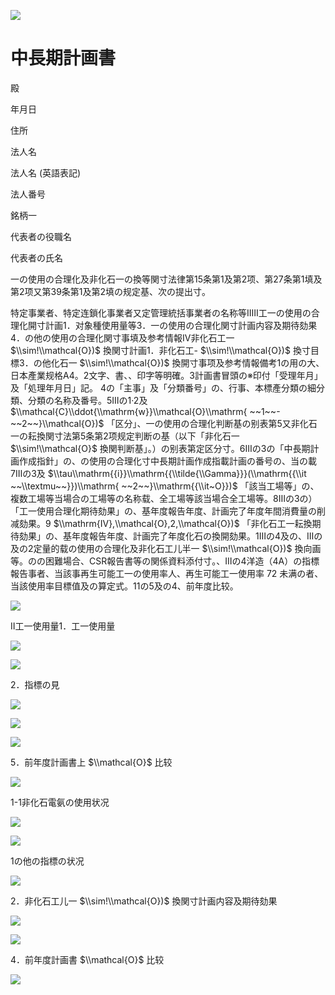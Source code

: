 ![](https://www.nta.go.jp/tmp/d79b9da4-b3fd-4561-867b-906d356a24d4/images/25797b0b814cc355b5517faa4e361b4d4882c9bd744f05f8aea7c57ed70a1ce3.jpg)

# 中長期計画書

殿

年月日

住所

法人名

法人名 (英語表記)

法人番号

銘柄一

代表者の役職名

代表者の氏名

一の使用の合理化及非化石一の換等関寸法律第15条第1及第2项、第27条第1填及第2项又第39条第1及第2填の规定基、次の提出寸。

特定事業者、特定连鎖化事業者又定管理統括事業者の名称等IⅢI工一の使用の合理化開寸計画1．对象種使用量等3．一の使用の合理化関寸計画内容及期待劾果4．の他の使用の合理化関寸事填及参考情報IV非化石工一 $\\sim!\\mathcal{O})$ 換関寸計画1．非化石工- $\\sim!\\mathcal{O})$ 換寸目標3．の他化石一 $\\sim!\\mathcal{O})$ 換開寸事项及参考情報備考1の用の大、日本產業规格A4。2文字、書、、印字等明確。3計画書冒頭の※印付「受理年月」及「処理年月日」記。 4の「主事」及「分類番号」の、行事、本標產分類の細分類、分類の名称及番号。5Ⅲの1·2及 $\\mathcal{C}\\ddot{\\mathrm{w}}\\mathcal{O}\\mathrm{ ~~1~~- ~~2~~}\\mathcal{O})$ 「区分」、一の使用の合理化判断基の别表第5又非化石一の耘換関寸法第5条第2项规定判断の基（以下「非化石一 $\\sim!\\mathcal{O}$ 換関判断基」。）の别表第定区分寸。6Ⅲの3の「中長期計画作成指針」の、の使用の合理化寸中長期計画作成指載計画の番号の、当の載7Ⅲの3及 $\\tau\\mathrm{{i}}\\mathrm{{\\tilde{\\Gamma}}}(\\mathrm{{\\it ~~\\textmu~~}})\\mathrm{ ~~2~~}\\mathrm{{\\it~O}})$ 「該当工場等」の、複数工場等当場合の工場等の名称载、全工場等該当場合全工場等。8Ⅲの3の）「工一使用合理化期待劾果」の、基年度報告年度、計画完了年度年間消費量の削减劾果。9 $\\mathrm{IV},\\mathcal{O},2,\\mathcal{O})$ 「非化石工一耘換期待劾果」の、基年度報告年度、計画完了年度化石の換開劾果。1Ⅲの4及の、Ⅲの及の2定量的载の使用の合理化及非化石工儿半一 $\\sim!\\mathcal{O})$ 換向画等。のの困難場合、CSR報告書等の関係資料添付寸。、Ⅲの4洋造（4A）の指標報告事者、当該事再生可能工一の使用率人、再生可能工一使用率 $72%$ 未满の者、当該使用率目標值及の算定式。11の5及の4、前年度比较。

![](https://www.nta.go.jp/tmp/d79b9da4-b3fd-4561-867b-906d356a24d4/images/748dc7c84206e8d1ed999c03f264ba0ed2ddabcf9ad269681f111a4b9a9138cd.jpg)

Ⅱ工一使用量1．工一使用量

![](https://www.nta.go.jp/tmp/d79b9da4-b3fd-4561-867b-906d356a24d4/images/9f440cb79db1e878f781c72cfe90dfb985cb867c1a80fa6569e60245ead9cb2d.jpg)

![](https://www.nta.go.jp/tmp/d79b9da4-b3fd-4561-867b-906d356a24d4/images/1be6feef22d6010be37360d11a58d3aacd040317cc0d9d596f131254822d8fb4.jpg)

2．指標の見

![](https://www.nta.go.jp/tmp/d79b9da4-b3fd-4561-867b-906d356a24d4/images/0f38d328e98dd78fc45166f171f4ecf6bfd372cedbfa04f840c4928ebfda780f.jpg)

![](https://www.nta.go.jp/tmp/d79b9da4-b3fd-4561-867b-906d356a24d4/images/b2b661dbcfcfefdfadf81cebdef7f113ffeb05048b2126874995d28a8eb255d1.jpg)

![](https://www.nta.go.jp/tmp/d79b9da4-b3fd-4561-867b-906d356a24d4/images/fdbc0da19ee7bb6f02bcde78c741ec83678cc9dfa3436a22111c4ddd2095701d.jpg)

5．前年度計画書上 $\\mathcal{O}$ 比较

![](https://www.nta.go.jp/tmp/d79b9da4-b3fd-4561-867b-906d356a24d4/images/a0b870acf69bf96fe56882cd2845960751001ced4be6d76cdb9658007dc9a168.jpg)

1-1非化石電氨の使用状况

![](https://www.nta.go.jp/tmp/d79b9da4-b3fd-4561-867b-906d356a24d4/images/481c5b8e0c843a71a47ef4c83ab2a2c4c307bd3ec22682a1ce7e8ddbb08016ba.jpg)

![](https://www.nta.go.jp/tmp/d79b9da4-b3fd-4561-867b-906d356a24d4/images/38f4fba0562b7a5c017f454ce4cded55e1b9235ca86100b045c416089c4f1f8a.jpg)

1の他の指標の状况

![](https://www.nta.go.jp/tmp/d79b9da4-b3fd-4561-867b-906d356a24d4/images/6d9889e87a083eee9366d8495cf9a711b87c0cc44077cd2f40134ae4d4f60cc3.jpg)

2．非化石工儿一 $\\sim!\\mathcal{O})$ 換関寸計画内容及期待劾果

![](https://www.nta.go.jp/tmp/d79b9da4-b3fd-4561-867b-906d356a24d4/images/68f602b95910f0e1bc8ccc69a979c7cb57d105a151530919ec4a21e77a089670.jpg)

![](https://www.nta.go.jp/tmp/d79b9da4-b3fd-4561-867b-906d356a24d4/images/f9af0b0414809788e0cf86188588d4de1a2027589c711619c128c1369da80ce8.jpg)

4．前年度計画書 $\\mathcal{O}$ 比较

![](https://www.nta.go.jp/tmp/d79b9da4-b3fd-4561-867b-906d356a24d4/images/055dd286f2490d32c22cbb7a78d8a61e4c851d1a48e56e56194024decdacb0a1.jpg)